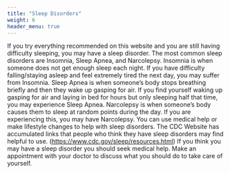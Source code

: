 ```yaml
---
title: "Sleep Disorders"
weight: 6
header_menu: true
---
```


If you try everything recommended on this website and you are still having difficulty sleeping, you may have a sleep disorder. The most common sleep disorders are Insomnia, Sleep Apnea, and Narcolepsy. Insomnia is when someone does not get enough sleep each night. If you have difficulty falling/staying asleep and feel extremely tired the next day, you may suffer from Insomnia. Sleep Apnea is when someone’s body stops breathing briefly and then they wake up gasping for air. If you find yourself waking up gasping for air and laying in bed for hours but only sleeping half that time, you may experience Sleep Apnea. Narcolepsy is when someone’s body causes them to sleep at random points during the day. If you are experiencing this, you may have Narcolepsy. You can use medical help or make lifestyle changes to help with sleep disorders. The CDC Website has accumulated links that people who think they have sleep disorders may find helpful to use. (https://www.cdc.gov/sleep/resources.html) If you think you may have a sleep disorder you should seek medical help. Make an appointment with your doctor to discuss what you should do to take care of yourself.
